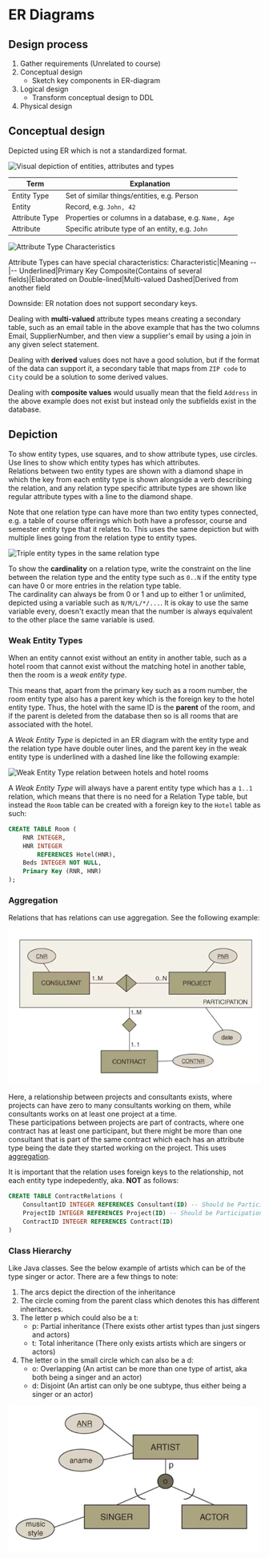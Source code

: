 # ER Diagrams

## Design process

1. Gather requirements (Unrelated to course)
1. Conceptual design
    - Sketch key components in ER-diagram
1. Logical design
    - Transform conceptual design to DDL
1. Physical design

## Conceptual design

Depicted using ER which is not a standardized format.

![Visual depiction of entities, attributes and types](EntitiesAttributes.png)

Term|Explanation
--|--
Entity Type|Set of similar things/entities, e.g. Person
Entity|Record, e.g. `John, 42`
Attribute Type|Properties or columns in a database, e.g. `Name, Age`
Attribute|Specific atribute type of an entity, e.g. `John`

![Attribute Type Characteristics](AttributeCharacteristics.png)

Attribute Types can have special characteristics:
Characteristic|Meaning
--|--
Underlined|Primary Key
Composite(Contains of several fields)|Elaborated on
Double-lined|Multi-valued
Dashed|Derived from another field

Downside: ER notation does not support secondary keys.

Dealing with **multi-valued** attribute types means creating a secondary table, such as an email table in the above example that has the two columns Email, SupplierNumber, and then view a supplier's email by using a join in any given select statement.

Dealing with **derived** values does not have a good solution, but if the format of the data can support it, a secondary table that maps from `ZIP code` to `City` could be a solution to some derived values.

Dealing with **composite values** would usually mean that the field `Address` in the above example does not exist but instead only the subfields exist in the database.

## Depiction

To show entity types, use squares, and to show attribute types, use circles. Use lines to show which entity types has which attributes.  
Relations between two entity types are shown with a diamond shape in which the key from each entity type is shown alongside a verb describing the relation, and any relation type specific attribute types are shown like regular attribute types with a line to the diamond shape.

Note that one relation type can have more than two entity types connected, e.g. a table of course offerings which both have a professor, course and semester entity type that it relates to. This uses the same depiction but with multiple lines going from the relation type to entity types.

![Triple entity types in the same relation type](TripleRelation.png)

To show the **cardinality** on a relation type, write the constraint on the line between the relation type and the entity type such as `0..N` if the entity type can have 0 or more entries in the relation type table.  
The cardinality can always be from 0 or 1 and up to either 1 or unlimited, depicted using a variable such as `N/M/L/*/...`. It is okay to use the same variable every, doesn't exactly mean that the number is always equivalent to the other place the same variable is used.

### Weak Entity Types

When an entity cannot exist without an entity in another table, such as a hotel room that cannot exist without the matching hotel in another table, then the room is a *weak entity type*.

This means that, apart from the primary key such as a room number, the room entity type also has a parent key which is the foreign key to the hotel entity type. Thus, the hotel with the same ID is the **parent** of the room, and if the parent is deleted from the database then so is all rooms that are associated with the hotel.

A *Weak Entity Type* is depicted in an ER diagram with the entity type and the relation type have double outer lines, and the parent key in the weak entity type is underlined with a dashed line like the following example:

![Weak Entity Type relation between hotels and hotel rooms](WeakEntityType.png)

A *Weak Entity Type* will always have a parent entity type which has a `1..1` relation, which means that there is no need for a Relation Type table, but instead the `Room` table can be created with a foreign key to the `Hotel` table as such:

```sql
CREATE TABLE Room (
    RNR INTEGER,
    HNR INTEGER
        REFERENCES Hotel(HNR),
    Beds INTEGER NOT NULL,
    Primary Key (RNR, HNR)
);
```

### Aggregation

Relations that has relations can use aggregation. See the following example:

![Aggregation ER diagram](Assets/AggregationER.png)

Here, a relationship between projects and consultants exists, where projects can have zero to many consultants working on them, while consultants works on at least one project at a time.  
These participations between projects are part of contracts, where one contract has at least one participant, but there might be more than one consultant that is part of the same contract which each has an attribute type being the date they started working on the project. This uses [aggregation](Aggregation.md).

It is important that the relation uses foreign keys to the relationship, not each entity type indepedently, aka. **NOT** as follows:

```sql
CREATE TABLE ContractRelations (
    ConsultantID INTEGER REFERENCES Consultant(ID) -- Should be Participation(ConsultantID)
    ProjectID INTEGER REFERENCES Project(ID) -- Should be Participation(ProjectID)
    ContractID INTEGER REFERENCES Contract(ID)
)
```

### Class Hierarchy

Like Java classes. See the below example of artists which can be of the type singer or actor. There are a few things to note:

1. The arcs depict the direction of the inheritance
1. The circle coming from the parent class which denotes this has different inheritances.
1. The letter p which could also be a t:
    - p: Partial inheritance (There exists other artist types than just singers and actors)
    - t: Total inheritance (There only exists artists which are singers or actors)
1. The letter o in the small circle which can also be a d:
    - o: Overlapping (An artist can be more than one type of artist, aka both being a singer and an actor)
    - d: Disjoint (An artist can only be one subtype, thus either being a singer or an actor)

![Class Hierarchy of artists](Assets/ClassHierarchy.png)
